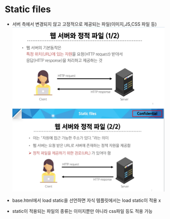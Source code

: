 # Static files
- 서버 측에서 변경되지 않고 고정적으로 제공되는 파일(이미지,JS,CSS 파일 등)
![alt text](image-9.png)
![alt text](image-10.png)

- base.html에서 load static을 선언하면 자식 템플릿에서는 load static이 적용 x


- static이 적용되는 파일의 종류는 이미지뿐만 아니라 css파일 등도 적용 가능